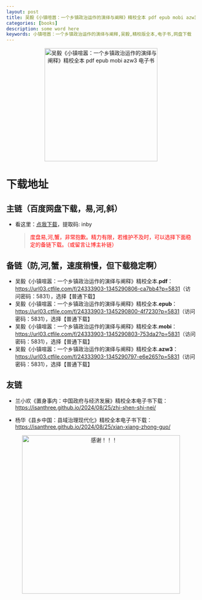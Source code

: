 ```yaml
---
layout: post
title: 吴毅《小镇喧嚣：一个乡镇政治运作的演绎与阐释》精校全本 pdf epub mobi azw3 电子书网盘下载
categories: [books]
description: some word here
keywords: 小镇喧嚣：一个乡镇政治运作的演绎与阐释,吴毅,精校版全本,电子书,网盘下载
---
```


<div align="center"><img src="https://qweree.cn/wp-content/uploads/2024/08/xiao-zhen-xuan-xiao-tuya.jpg" alt="吴毅《小镇喧嚣：一个乡镇政治运作的演绎与阐释》精校全本 pdf epub mobi azw3 电子书" width="300px" height="auto"></div>

# 下载地址

## 主链（百度网盘下载，易,河,斜）

- 看这里：[点我下载](https://pan.baidu.com/s/1iMXUbSbtZQZjDcqDmnWUyw?pwd=inby)，提取码: inby

  > <p style="color:red" >度盘易,河,蟹，非常抱歉。精力有限，若维护不及时，可以选择下面稳定的备链下载。（或留言让博主补链）</p>

## 备链（防,河,蟹，速度稍慢，但下载稳定啊）

- 吴毅《小镇喧嚣：一个乡镇政治运作的演绎与阐释》精校全本.**pdf**：<https://url03.ctfile.com/f/24333903-1345290806-ca7bb4?p=5831>（访问密码：5831），选择【普通下载】
- 吴毅《小镇喧嚣：一个乡镇政治运作的演绎与阐释》精校全本.**epub**：<https://url03.ctfile.com/f/24333903-1345290800-4f7230?p=5831>（访问密码：5831），选择【普通下载】
- 吴毅《小镇喧嚣：一个乡镇政治运作的演绎与阐释》精校全本.**mobi**：<https://url03.ctfile.com/f/24333903-1345290803-753da2?p=5831>（访问密码：5831），选择【普通下载】
- 吴毅《小镇喧嚣：一个乡镇政治运作的演绎与阐释》精校全本.**azw3**：<https://url03.ctfile.com/f/24333903-1345290797-e6e265?p=5831>（访问密码：5831），选择【普通下载】

## 友链

- 兰小欢《置身事内：中国政府与经济发展》精校全本电子书下载：<https://isanthree.github.io/2024/08/25/zhi-shen-shi-nei/>

- 杨华《县乡中国：县域治理现代化》精校全本电子书下载：<https://isanthree.github.io/2024/08/25/xian-xiang-zhong-guo/>

<div align="center"><img src="https://pic.imgdb.cn/item/661246bf68eb935713c7f81c.gif" alt="感谢！！！" width="420px" height="auto"/></div>
